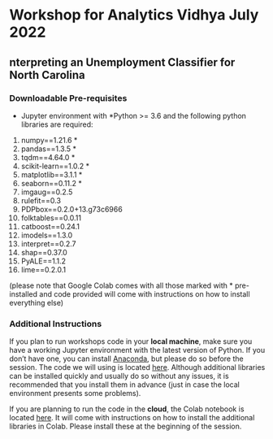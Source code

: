 # Workshop for Analytics Vidhya July 2022
## nterpreting an Unemployment Classifier for North Carolina

### Downloadable Pre-requisites

- Jupyter environment with *Python >= 3.6 and the following python libraries are required:

1. numpy==1.21.6 *
2. pandas==1.3.5 *
3. tqdm==4.64.0 *
4. scikit-learn==1.0.2 *
5. matplotlib==3.1.1 *
6. seaborn==0.11.2 *
7. imgaug==0.2.5
8. rulefit==0.3
9. PDPbox==0.2.0+13.g73c6966
10. folktables==0.0.11
11. catboost==0.24.1
12. imodels==1.3.0
13. interpret==0.2.7
14. shap==0.37.0
15. PyALE==1.1.2
16. lime==0.2.0.1

 (please note that Google Colab comes with all those marked with * pre-installed and code provided will come with instructions on how to install everything else)

### Additional Instructions

If you plan to run workshops code in your **local machine**, make sure you have a working Jupyter environment with the latest version of Python. If you don’t have one, you can install [Anaconda](https://www.anaconda.com/products/individual), but please do so before the session. The code we will using is located [here](https://github.com/smasis001/av-2022/blob/main/InterpretablML_intro.ipynb). Although additional libraries can be installed quickly and usually do so without any issues, it is recommended that you install them in advance (just in case the local environment presents some problems).

If you are planning to run the code in the **cloud**, the Colab notebook is located [here](https://colab.research.google.com/drive/1mGLxio_N01yndlmckjptVFY7jV27M_J6?usp=sharing). It will come with instructions on how to install the additional libraries in Colab. Please install these at the beginning of the session.

